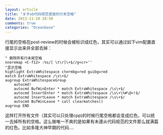 ```yaml
---
layout: article
title: "关于ob代码规范里面的行末空格"
date: 2013-11-20 10:50
comments: true
categories: "Oceanbase"
---
```


  行尾的空格在post-review的时候会被标识成红色，其实可以通过如下vim配置直接显示出来并全部去掉：


	" 删除所有行未尾空格
	nnoremap <C-f12> :%s/[ \t\r]\+$//g<cr>''
	"显示空格
	highlight ExtraWhitespace ctermbg=red guibg=red
	match ExtraWhitespace /\s\+$/
	augroup ExtraWhitespaceGroup
	    autocmd!
	    autocmd BufWinEnter * match ExtraWhitespace /\s\+$/
	    autocmd InsertEnter * match ExtraWhitespace /\s\+\%#\@<!$/
	    autocmd InsertLeave * match ExtraWhitespace /\s\+$/
	    autocmd BufWinLeave * call clearmatches()
	augroup END

  这样打开所有文件（其实可以只处理cpp)的时候行尾空格都会变成红色，<Ctrl-F12>可以统一去掉所有的空格。这么做唯一不爽的是如果有未遵从代码规范的文件那么就满篇的红色。比如多隆大神早期的代码....